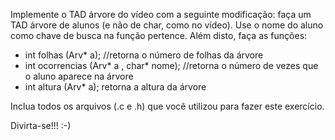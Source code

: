 Implemente o TAD árvore do vídeo com a seguinte modificação: faça um TAD árvore de alunos (e não de char, como no vídeo). Use o nome do aluno como chave de busca na função pertence. Além disto, faça as funções:
- int folhas (Arv* a); //retorna o número de folhas da árvore
- int ocorrencias (Arv* a , char* nome); //retorna o número de vezes que o aluno aparece na árvore
- int altura (Arv* a); retorna a altura da árvore

Inclua todos os arquivos (.c e .h) que você utilizou para fazer este exercício.

Divirta-se!!! :-)
